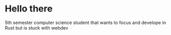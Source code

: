 # Hello there

5th semester computer science student that wants to focus and develope in Rust but is stuck with webdev

<!---
matthias-matthies/matthias-matthies is a ✨ special ✨ repository because its `README.md` (this file) appears on your GitHub profile.
You can click the Preview link to take a look at your changes.
--->
